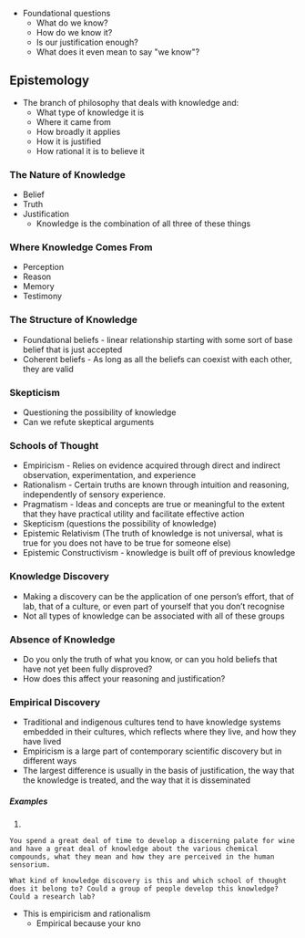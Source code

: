 - Foundational questions
	- What do we know?
	- How do we know it?
	- Is our justification enough?
	- What does it even mean to say "we know"?

## Epistemology
- The branch of philosophy that deals with knowledge and:
	- What type of knowledge it is
	- Where it came from
	- How broadly it applies
	- How it is justified
	- How rational it is to believe it

### The Nature of Knowledge
- Belief
- Truth
- Justification
	- Knowledge is the combination of all three of these things

### Where Knowledge Comes From
- Perception
- Reason
- Memory
- Testimony

### The Structure of Knowledge
- Foundational beliefs - linear relationship starting with some sort of base belief that is just accepted
- Coherent beliefs - As long as all the beliefs can coexist with each other, they are valid

### Skepticism
- Questioning the possibility of knowledge
- Can we refute skeptical arguments

### Schools of Thought
- Empiricism - Relies on evidence acquired through direct and indirect observation, experimentation, and experience
- Rationalism - Certain truths are known through intuition and reasoning, independently of sensory experience.
- Pragmatism - Ideas and concepts are true or meaningful to the extent that they have practical utility and facilitate effective action
- Skepticism (questions the possibility of knowledge)
- Epistemic Relativism (The truth of knowledge is not universal, what is true for you does not have to be true for someone else)
- Epistemic Constructivism - knowledge is built off of previous knowledge

### Knowledge Discovery
- Making a discovery can be the application of one person’s effort, that of lab, that of a culture, or even part of yourself that you don’t recognise
- Not all types of knowledge can be associated with all of these groups

### Absence of Knowledge
- Do you only the truth of what you know, or can you hold beliefs that have not yet been fully disproved?
- How does this affect your reasoning and justification?

### Empirical Discovery
- Traditional and indigenous cultures tend to have knowledge systems embedded in their cultures, which reflects where they live, and how they have lived
- Empiricism is a large part of contemporary scientific discovery but in different ways
- The largest difference is usually in the basis of justification, the way that the knowledge is treated, and the way that it is disseminated

##### Examples

1. 
```
You spend a great deal of time to develop a discerning palate for wine and have a great deal of knowledge about the various chemical compounds, what they mean and how they are perceived in the human sensorium.

What kind of knowledge discovery is this and which school of thought does it belong to? Could a group of people develop this knowledge? Could a research lab?
```

- This is empiricism and rationalism
	- Empirical because your kno